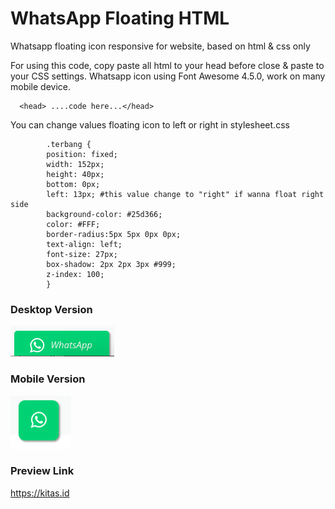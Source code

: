 # WhatsApp Floating HTML
Whatsapp floating icon responsive for website, based on html &amp; css only

For using this code, copy paste all html to your head before close </head> & paste to your CSS settings. 
Whatsapp icon using Font Awesome 4.5.0, work on many mobile device. 

      <head> ....code here...</head>

You can change values floating icon to left or right in stylesheet.css

            .terbang {
            position: fixed;
            width: 152px;
            height: 40px;
            bottom: 0px;
            left: 13px; #this value change to "right" if wanna float right side
            background-color: #25d366;
            color: #FFF;
            border-radius:5px 5px 0px 0px;
            text-align: left;
            font-size: 27px;
            box-shadow: 2px 2px 3px #999;
            z-index: 100;
            }

### Desktop Version
![](https://github.com/amican/WhatsApp-Floating-HTML/blob/master/desktop.png)

### Mobile Version
![](https://github.com/amican/WhatsApp-Floating-HTML/blob/master/mobile-responsive.png)

### Preview Link
https://kitas.id


